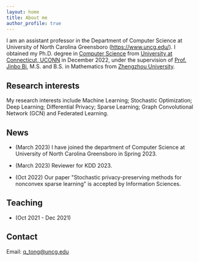 ```yaml
---
layout: home
title: About me
author_profile: true
---
```

I am an assistant professor in the Department of Computer Science at University of North Carolina Greensboro (https://www.uncg.edu/). I obtained my Ph.D. degree in  [Computer Science](https://www.cse.uconn.edu/) from [University at Connecticut, UCONN](https://uconn.edu/) in December 2022, under the supervision of [Prof. Jinbo Bi](https://jinbo-bi.uconn.edu/),  M.S. and B.S. in Mathematics from [Zhengzhou University](http://english.zzu.edu.cn/). 

## Research interests
My research interests include Machine Learning; Stochastic Optimization; Deep Learning; Differential Privacy; Sparse Learning; Graph Convolutional Network (GCN) and Federated Learning.  

## News
* (March 2023) I have joined the department of Computer Science at University of North Carolina Greensboro in Spring 2023.

* (March 2023) Reviewer for KDD 2023.

* (Oct 2022) Our paper "Stochastic privacy-preserving methods for nonconvex sparse learning" is accepted by Information Sciences.


## Teaching
* (Oct 2021 - Dec 2021) 

## Contact
Email: q_tong@uncg.edu


